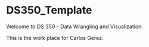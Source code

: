 # DS350_Template

Welcome to DS 350 - Data Wrangling and Visualization.

This is the work place for Carlos Gerez.
